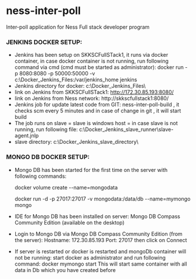 # ness-inter-poll
Inter-poll application for Ness Full stack developer program

### JENKINS DOCKER SETUP:
- Jenkins has been setup on SKKSCFullSTack1, it runs via docker container, in case docker container is not running, run following command via cmd (cmd must be started as administrator):
  docker run -p 8080:8080 -p 50000:50000 -v c:\Docker_Jenkins_Files\:/var/jenkins_home jenkins
- Jenkins directory for docker: c:\Docker_Jenkins_Files\
- link on Jenkins from SKKSCFullSTack1: http://172.30.85.193:8080/
- link on Jenkins from Ness network: http://skkscfullstack1:8080/
- Jenkins job for update latest code from GIT: ness-inter-poll-build , it checks scm every 5 minutes and in case of change in git , it will start build
- The job runs on slave = slave is windows host = in case slave is not running, run following file: c:\Docker_Jenkins_slave_runner\slave-agent.jnlp
- slave directory: c:\Docker_Jenkins_slave_directory\

### MONGO DB DOCKER SETUP:
- Mongo DB has been started for the first time on the server with following commands:
    
    docker volume create --name=mongodata 
    
    docker run -d -p 27017:27017 -v mongodata:/data/db --name=mymongo mongo
- IDE for Mongo DB has been installed on server:   Mongo DB Compass Community Edition (available on the desktop)
- Login to Mongo DB via Mongo DB Compass Community Edition (from the server):
  Hostname: 172.30.85.193
  Port: 27017
  then click on Connect
- If server is restarted or docker is restarted and mongoDb container will not be running:
  start docker as administrator
  and run following command:
  docker mymongo start
  This will start same container with all data in Db which you have created before
  

